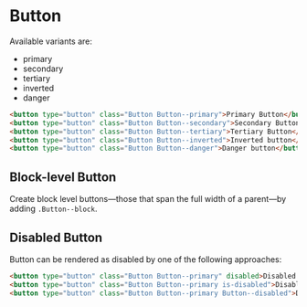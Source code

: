 # Button

Available variants are:

- primary
- secondary
- tertiary
- inverted
- danger

```html
<button type="button" class="Button Button--primary">Primary Button</button>
<button type="button" class="Button Button--secondary">Secondary Button</button>
<button type="button" class="Button Button--tertiary">Tertiary Button</button>
<button type="button" class="Button Button--inverted">Inverted button</button>
<button type="button" class="Button Button--danger">Danger button</button>
```

## Block-level Button

Create block level buttons—those that span the full width of a parent—by adding `.Button--block`.

## Disabled Button

Button can be rendered as disabled by one of the following approaches:

```html
<button type="button" class="Button Button--primary" disabled>Disabled Button</button>
<button type="button" class="Button Button--primary is-disabled">Disabled Button</button>
<button type="button" class="Button Button--primary Button--disabled">Disabled Button</button>
```
